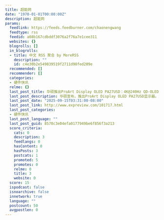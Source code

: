 ```yaml
---
title: 超能网
date: "1970-01-01T00:00:00Z"
description: 超能网
params:
  feedlink: https://feeds.feedburner.com/chaonengwang
  feedtype: rss
  feedid: a08b167cdbddf3076a2f76a7e1cee311
  websites: {}
  blogrolls: []
  in_blogrolls:
  - title: 中文 RSS 聚合 by MoreRSS
    description: ""
    id: c4e30b2e549839519f2711d98fed209e
  recommended: []
  recommender: []
  categories:
  - 硬件快讯
  relme: {}
  last_post_title: 华硕推出ProArt Display OLED PA27USD：4K@240Hz QD-OLED专业显示器
  last_post_description: 华硕宣布，推出ProArt Display OLED PA27USD显示器。这是一款针对创意专业人士的产品，采用了经典的专业显示器外观设计，选用了QD
  last_post_date: "2025-09-15T03:31:00-08:00"
  last_post_link: http://www.expreview.com/101717.html
  last_post_categories:
  - 硬件快讯
  last_post_language: ""
  last_post_guid: 8570c3e04efa0177949be6f856f3a213
  score_criteria:
    cats: 0
    description: 3
    feedlangs: 0
    hasContent: 0
    hasPosts: 3
    postcats: 1
    promoted: 5
    promotes: 0
    relme: 0
    title: 3
    website: 0
  score: 15
  ispodcast: false
  isnoarchive: false
  innetwork: true
  language: ""
  postcount: 50
  avgpostlen: 0
---
```

